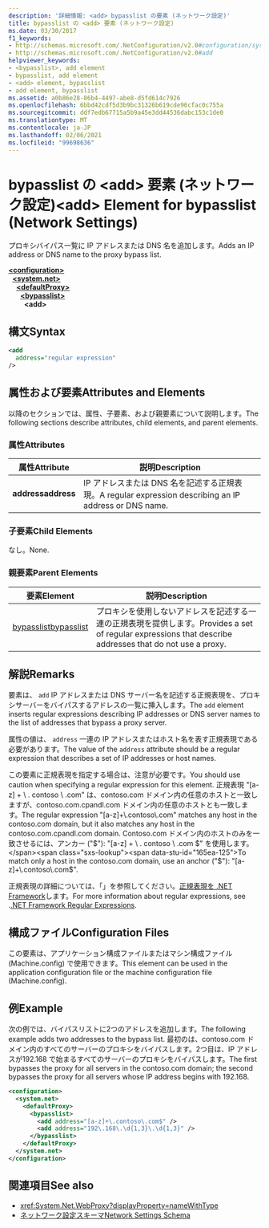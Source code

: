 ```yaml
---
description: '詳細情報: <add> bypasslist の要素 (ネットワーク設定)'
title: bypasslist の <add> 要素 (ネットワーク設定)
ms.date: 03/30/2017
f1_keywords:
- http://schemas.microsoft.com/.NetConfiguration/v2.0#configuration/system.net/defaultProxy/bypasslist/add
- http://schemas.microsoft.com/.NetConfiguration/v2.0#add
helpviewer_keywords:
- <bypasslist>, add element
- bypasslist, add element
- <add> element, bypasslist
- add element, bypasslist
ms.assetid: a0b86e28-86b4-4497-abe8-d5fd614c7926
ms.openlocfilehash: 6bbd42cdf5d3b9bc31326b619cde96cfac0c755a
ms.sourcegitcommit: ddf7edb67715a5b9a45e3dd44536dabc153c1de0
ms.translationtype: MT
ms.contentlocale: ja-JP
ms.lasthandoff: 02/06/2021
ms.locfileid: "99698636"
---
```

# <a name="add-element-for-bypasslist-network-settings"></a><span data-ttu-id="165ea-103">bypasslist の \<add> 要素 (ネットワーク設定)</span><span class="sxs-lookup"><span data-stu-id="165ea-103">\<add> Element for bypasslist (Network Settings)</span></span>

<span data-ttu-id="165ea-104">プロキシバイパス一覧に IP アドレスまたは DNS 名を追加します。</span><span class="sxs-lookup"><span data-stu-id="165ea-104">Adds an IP address or DNS name to the proxy bypass list.</span></span>  
  
[**\<configuration>**](../configuration-element.md)  
&nbsp;&nbsp;[**\<system.net>**](system-net-element-network-settings.md)  
&nbsp;&nbsp;&nbsp;&nbsp;[**\<defaultProxy>**](defaultproxy-element-network-settings.md)  
&nbsp;&nbsp;&nbsp;&nbsp;&nbsp;&nbsp;[**\<bypasslist>**](bypasslist-element-network-settings.md)  
&nbsp;&nbsp;&nbsp;&nbsp;&nbsp;&nbsp;&nbsp;&nbsp;**\<add>**  
  
## <a name="syntax"></a><span data-ttu-id="165ea-105">構文</span><span class="sxs-lookup"><span data-stu-id="165ea-105">Syntax</span></span>  
  
```xml  
<add
  address="regular expression"
/>  
```  
  
## <a name="attributes-and-elements"></a><span data-ttu-id="165ea-106">属性および要素</span><span class="sxs-lookup"><span data-stu-id="165ea-106">Attributes and Elements</span></span>  

 <span data-ttu-id="165ea-107">以降のセクションでは、属性、子要素、および親要素について説明します。</span><span class="sxs-lookup"><span data-stu-id="165ea-107">The following sections describe attributes, child elements, and parent elements.</span></span>  
  
### <a name="attributes"></a><span data-ttu-id="165ea-108">属性</span><span class="sxs-lookup"><span data-stu-id="165ea-108">Attributes</span></span>  
  
|<span data-ttu-id="165ea-109">**属性**</span><span class="sxs-lookup"><span data-stu-id="165ea-109">**Attribute**</span></span>|<span data-ttu-id="165ea-110">**説明**</span><span class="sxs-lookup"><span data-stu-id="165ea-110">**Description**</span></span>|  
|-------------------|---------------------|  
|<span data-ttu-id="165ea-111">**address**</span><span class="sxs-lookup"><span data-stu-id="165ea-111">**address**</span></span>|<span data-ttu-id="165ea-112">IP アドレスまたは DNS 名を記述する正規表現。</span><span class="sxs-lookup"><span data-stu-id="165ea-112">A regular expression describing an IP address or DNS name.</span></span>|  
  
### <a name="child-elements"></a><span data-ttu-id="165ea-113">子要素</span><span class="sxs-lookup"><span data-stu-id="165ea-113">Child Elements</span></span>  

 <span data-ttu-id="165ea-114">なし。</span><span class="sxs-lookup"><span data-stu-id="165ea-114">None.</span></span>  
  
### <a name="parent-elements"></a><span data-ttu-id="165ea-115">親要素</span><span class="sxs-lookup"><span data-stu-id="165ea-115">Parent Elements</span></span>  
  
|<span data-ttu-id="165ea-116">**要素**</span><span class="sxs-lookup"><span data-stu-id="165ea-116">**Element**</span></span>|<span data-ttu-id="165ea-117">**説明**</span><span class="sxs-lookup"><span data-stu-id="165ea-117">**Description**</span></span>|  
|-----------------|---------------------|  
|[<span data-ttu-id="165ea-118">bypasslist</span><span class="sxs-lookup"><span data-stu-id="165ea-118">bypasslist</span></span>](bypasslist-element-network-settings.md)|<span data-ttu-id="165ea-119">プロキシを使用しないアドレスを記述する一連の正規表現を提供します。</span><span class="sxs-lookup"><span data-stu-id="165ea-119">Provides a set of regular expressions that describe addresses that do not use a proxy.</span></span>|  
  
## <a name="remarks"></a><span data-ttu-id="165ea-120">解説</span><span class="sxs-lookup"><span data-stu-id="165ea-120">Remarks</span></span>  

 <span data-ttu-id="165ea-121">要素は、 `add` IP アドレスまたは DNS サーバー名を記述する正規表現を、プロキシサーバーをバイパスするアドレスの一覧に挿入します。</span><span class="sxs-lookup"><span data-stu-id="165ea-121">The `add` element inserts regular expressions describing IP addresses or DNS server names to the list of addresses that bypass a proxy server.</span></span>  
  
 <span data-ttu-id="165ea-122">属性の値は、 `address` 一連の IP アドレスまたはホスト名を表す正規表現である必要があります。</span><span class="sxs-lookup"><span data-stu-id="165ea-122">The value of the `address` attribute should be a regular expression that describes a set of IP addresses or host names.</span></span>  
  
 <span data-ttu-id="165ea-123">この要素に正規表現を指定する場合は、注意が必要です。</span><span class="sxs-lookup"><span data-stu-id="165ea-123">You should use caution when specifying a regular expression for this element.</span></span> <span data-ttu-id="165ea-124">正規表現 "[a-z] + \\ . contoso \\ .com" は、contoso.com ドメイン内の任意のホストと一致しますが、contoso.com.cpandl.com ドメイン内の任意のホストとも一致します。</span><span class="sxs-lookup"><span data-stu-id="165ea-124">The regular expression "[a-z]+\\.contoso\\.com" matches any host in the contoso.com domain, but it also matches any host in the contoso.com.cpandl.com domain.</span></span> <span data-ttu-id="165ea-125">Contoso.com ドメイン内のホストのみを一致させるには、アンカー ("$"): "[a-z] + \\ . contoso \\ .com $" を使用します。</span><span class="sxs-lookup"><span data-stu-id="165ea-125">To match only a host in the contoso.com domain, use an anchor ("$"): "[a-z]+\\.contoso\\.com$".</span></span>  
  
 <span data-ttu-id="165ea-126">正規表現の詳細については、「」を参照してください。[正規表現を .NET Framework](../../../../standard/base-types/regular-expressions.md)します。</span><span class="sxs-lookup"><span data-stu-id="165ea-126">For more information about regular expressions, see .[.NET Framework Regular Expressions](../../../../standard/base-types/regular-expressions.md).</span></span>  
  
## <a name="configuration-files"></a><span data-ttu-id="165ea-127">構成ファイル</span><span class="sxs-lookup"><span data-stu-id="165ea-127">Configuration Files</span></span>  

 <span data-ttu-id="165ea-128">この要素は、アプリケーション構成ファイルまたはマシン構成ファイル (Machine.config) で使用できます。</span><span class="sxs-lookup"><span data-stu-id="165ea-128">This element can be used in the application configuration file or the machine configuration file (Machine.config).</span></span>  
  
## <a name="example"></a><span data-ttu-id="165ea-129">例</span><span class="sxs-lookup"><span data-stu-id="165ea-129">Example</span></span>  

 <span data-ttu-id="165ea-130">次の例では、バイパスリストに2つのアドレスを追加します。</span><span class="sxs-lookup"><span data-stu-id="165ea-130">The following example adds two addresses to the bypass list.</span></span> <span data-ttu-id="165ea-131">最初のは、contoso.com ドメイン内のすべてのサーバーのプロキシをバイパスします。2つ目は、IP アドレスが192.168 で始まるすべてのサーバーのプロキシをバイパスします。</span><span class="sxs-lookup"><span data-stu-id="165ea-131">The first bypasses the proxy for all servers in the contoso.com domain; the second bypasses the proxy for all servers whose IP address begins with 192.168.</span></span>  
  
```xml  
<configuration>  
  <system.net>  
    <defaultProxy>  
      <bypasslist>  
        <add address="[a-z]+\.contoso\.com$" />  
        <add address="192\.168\.\d{1,3}\.\d{1,3}" />  
      </bypasslist>  
    </defaultProxy>  
  </system.net>  
</configuration>  
```  
  
## <a name="see-also"></a><span data-ttu-id="165ea-132">関連項目</span><span class="sxs-lookup"><span data-stu-id="165ea-132">See also</span></span>

- <xref:System.Net.WebProxy?displayProperty=nameWithType>
- [<span data-ttu-id="165ea-133">ネットワーク設定スキーマ</span><span class="sxs-lookup"><span data-stu-id="165ea-133">Network Settings Schema</span></span>](index.md)
